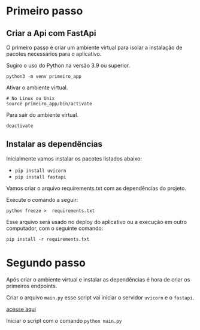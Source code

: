 # Primeiro passo
## Criar a Api com FastApi
O primeiro passo é criar um ambiente virtual para isolar a instalação de pacotes necessários para o aplicativo.

Sugiro o uso do Python na versão 3.9 ou superior.

```shell
python3 -m venv primeiro_app
```

Ativar o ambiente virtual.
```shell
# No Linux ou Unix
source primeiro_app/bin/activate
```

Para sair do ambiente virtual.
```shell
deactivate
```

## Instalar as dependências
Inicialmente vamos instalar os pacotes listados abaixo:
- `pip install uvicorn`
- `pip install fastapi`

Vamos criar o arquivo requirements.txt com as dependências do projeto.

Execute o comando a seguir:
```shell
python freeze >  requirements.txt
```

Esse arquivo será usado no deploy do aplicativo ou a execução em outro computador, com o seguinte comando:

```shell
pip install -r requirements.txt
```

# Segundo passo
Após criar o ambiente virtual e instalar as dependências é hora de criar os primeiros endpoints.

Criar o arquivo `main.py` esse script vai iniciar o servidor `uvicorn`  e o `fastapi`.

[acesse aqui](https://github.com/rybeiro-dev/first-python-api/blob/main/main.py)

Iniciar o script com o comando `python main.py`

